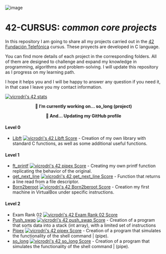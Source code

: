 ![image](https://user-images.githubusercontent.com/121127625/225287299-03e4439a-0d20-4fac-9673-e7802da8e165.png)

# 42-CURSUS: *common core projects*

In this repository I am going to share all my projects carried out in the [42 Fundación Telefónica](https://www.fundaciontelefonica.com/empleabilidad/campus-42/) cursus.
These proyects are developed in C language.

You can find more details of each project in the corresponding folders. All of them are designed to challenge and expand my knowledge in programming, algorithms and problem-solving. I will update this repository as I progress on my learning path.


I hope it helps you and I will be happy to answer any question if you need it, in that case I leave you my contact information.

[![vicrodri's 42 stats](https://badge42.vercel.app/api/v2/clgp7lvb5006808k3q0ze391u/stats?cursusId=21&coalitionId=276)](https://github.com/JaeSeoKim/badge42)

<p align="center">
    <b>
        🔭 I’m currently working on... so_long (project)
     </b>   
</p>
<p align="center">
    <b>
        🏃 And... Updating my GitHub profile 
</b> 

#### Level 0
* [Libft](https://github.com/Vistopro/42-cursus/tree/main/libft) [![vicrodri's 42 Libft Score](https://badge42.vercel.app/api/v2/clgp7lvb5006808k3q0ze391u/project/3066161)](https://github.com/JaeSeoKim/badge42) - Creation of my own library with standard C functions, as well as some additional useful functions.

#### Level 1
* [ft_printf](https://github.com/Vistopro/42-cursus/tree/main/ft_printf) [![vicrodri's 42 pipex Score](https://badge42.vercel.app/api/v2/clgp7lvb5006808k3q0ze391u/project/3124196)](https://github.com/JaeSeoKim/badge42) - Creating my own printf function replicating the behavior of the original.
* [get_next_line](https://github.com/Vistopro/42-cursus/tree/main/get_next_line) [![vicrodri's 42 get_next_line Score](https://badge42.vercel.app/api/v2/clgp7lvb5006808k3q0ze391u/project/3083543)](https://github.com/JaeSeoKim/badge42) - Function that returns a line read from a file descriptor.
* [Born2beroot](https://github.com/Vistopro/42-cursus/tree/main/Born2beroot) [![vicrodri's 42 Born2beroot Score](https://badge42.vercel.app/api/v2/clgp7lvb5006808k3q0ze391u/project/3083134)](https://github.com/JaeSeoKim/badge42) - Creation my first machine in VirtualBox under specific instructions.


#### Level 2
* Exam Rank 02 [![vicrodri's 42 Exam Rank 02 Score](https://badge42.vercel.app/api/v2/clgp7lvb5006808k3q0ze391u/project/3115866)](https://github.com/JaeSeoKim/badge42)
* [Push_swap](https://github.com/Vistopro/42-cursus/tree/main/Push_swap) [![vicrodri's 42 push_swap Score](https://badge42.vercel.app/api/v2/clgp7lvb5006808k3q0ze391u/project/3103313)](https://github.com/JaeSeoKim/badge42) - Creation of a program that sorts data into a stack (int array), with a limited set of instructions
* [Pipex](https://github.com/Vistopro/42-cursus/tree/main/Pipex) [![vicrodri's 42 pipex Score](https://badge42.vercel.app/api/v2/clgp7lvb5006808k3q0ze391u/project/3124196)](https://github.com/JaeSeoKim/badge42) - Creation of a program that simulates the functionality of the shell command | (pipe).
* [so_long](https://github.com/Vistopro/42-cursus/tree/main/so_long) [![vicrodri's 42 so_long Score](https://badge42.vercel.app/api/v2/clgp7lvb5006808k3q0ze391u/project/3124196)](https://github.com/JaeSeoKim/badge42) - Creation of a program that simulates the functionality of the shell command | (pipe).
